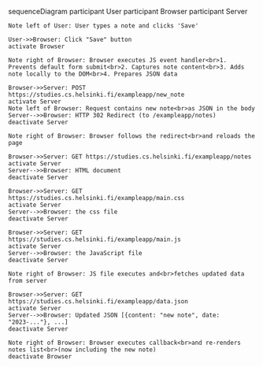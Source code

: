 sequenceDiagram
    participant User
    participant Browser
    participant Server

    Note left of User: User types a note and clicks 'Save'

    User->>Browser: Click "Save" button
    activate Browser

    Note right of Browser: Browser executes JS event handler<br>1. Prevents default form submit<br>2. Captures note content<br>3. Adds note locally to the DOM<br>4. Prepares JSON data

    Browser->>Server: POST https://studies.cs.helsinki.fi/exampleapp/new_note
    activate Server
    Note left of Browser: Request contains new note<br>as JSON in the body
    Server-->>Browser: HTTP 302 Redirect (to /exampleapp/notes)
    deactivate Server

    Note right of Browser: Browser follows the redirect<br>and reloads the page

    Browser->>Server: GET https://studies.cs.helsinki.fi/exampleapp/notes
    activate Server
    Server-->>Browser: HTML document
    deactivate Server

    Browser->>Server: GET https://studies.cs.helsinki.fi/exampleapp/main.css
    activate Server
    Server-->>Browser: the css file
    deactivate Server

    Browser->>Server: GET https://studies.cs.helsinki.fi/exampleapp/main.js
    activate Server
    Server-->>Browser: the JavaScript file
    deactivate Server

    Note right of Browser: JS file executes and<br>fetches updated data from server

    Browser->>Server: GET https://studies.cs.helsinki.fi/exampleapp/data.json
    activate Server
    Server-->>Browser: Updated JSON [{content: "new note", date: "2023-..."}, ...]
    deactivate Server

    Note right of Browser: Browser executes callback<br>and re-renders notes list<br>(now including the new note)
    deactivate Browser
